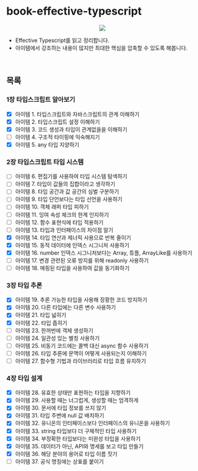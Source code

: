 # book-effective-typescript

<p align="center"><img src="https://user-images.githubusercontent.com/76744586/214593609-d631e094-c0f4-4b78-8839-d30d6e291a63.jpeg"></p>

- Effective Typescript를 읽고 정리합니다.
- 아이템에서 강조하는 내용이 많지만 최대한 핵심을 압축할 수 있도록 해봅니다.

<br>

## 목록

### 1장 타입스크립트 알아보기

- [x] 아이템 1. 타입스크립트와 자바스크립트의 관계 이해하기
- [x] 아이템 2. 타입스크립트 설정 이해하기
- [x] 아이템 3. 코드 생성과 타입이 관계없을을 이해하기
- [ ] 아이템 4. 구조적 타이핑에 익숙해지기
- [x] 아이템 5. any 타입 지양하기

### 2장 타입스크립트 타입 시스템

- [ ] 아이템 6. 편집기를 사용하여 타입 시스템 탐색하기
- [ ] 아이템 7. 타입이 값들의 집합이라고 생각하기
- [ ] 아이템 8. 타입 공간과 값 공간의 심벌 구분하기
- [ ] 아이템 9. 타입 단언보다는 타입 선언을 사용하기
- [ ] 아이템 10. 객체 래퍼 타입 피하기
- [ ] 아이템 11. 잉여 속성 체크의 한계 인지하기
- [ ] 아이템 12. 함수 표현식에 타입 적용하기
- [ ] 아이템 13. 타입과 인터페이스의 차이점 알기
- [x] 아이템 14. 타입 연산과 제너릭 사용으로 반복 줄이기
- [x] 아이템 15. 동적 데이터에 인덱스 시그니처 사용하기
- [x] 아이템 16. number 인덱스 시그니처보다는 Array, 튜플, ArrayLike를 사용하기
- [ ] 아이템 17. 변경 관련된 오류 방지를 위해 readonly 사용하기
- [ ] 아이템 18. 매핑된 타입을 사용하여 값을 동기화하기

### 3장 타입 추론

- [x] 아이템 19. 추론 가능한 타입을 사용해 장황한 코드 방지하기
- [x] 아이템 20. 다른 타입에는 다른 변수 사용하기
- [x] 아이템 21. 타입 넓히기
- [x] 아이템 22. 타입 좁히기
- [ ] 아이템 23. 한꺼번에 객체 생성하기
- [ ] 아이템 24. 일관성 있는 별칭 사용하기
- [ ] 아이템 25. 비동기 코드에는 콜백 대신 async 함수 사용하기
- [ ] 아이템 26. 타입 추론에 문맥이 어떻게 사용되는지 이해하기
- [ ] 아이템 27. 함수형 기법과 라이브러리로 타입 흐름 유지하기

### 4장 타입 설계

- [x] 아이템 28. 유효한 상태만 표현하는 타입을 지향하기
- [x] 아이템 29. 사용할 때는 너그럽게, 생성할 때는 엄격하게
- [x] 아이템 30. 문서에 타입 정보를 쓰지 않기
- [x] 아이템 31. 타입 주변에 null 값 배치하기
- [x] 아이템 32. 유니온의 인터페이스보다 인터페이스의 유니온을 사용하기
- [x] 아이템 33. string 타입보다 더 구체적인 타입 사용하기
- [x] 아이템 34. 부정확한 타입보다는 미완성 타입을 사용하기
- [x] 아이템 35. 데이터가 아닌, API와 명세를 보고 타입 만들기
- [x] 아이템 36. 해당 분야의 용어로 타입 이름 짓기
- [ ] 아이템 37. 공식 명칭에는 상표를 붙이기
